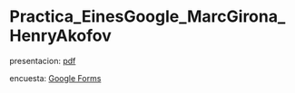 # Practica_EinesGoogle_MarcGirona_HenryAkofov

presentacion: [pdf](https://github.com/MRK-GRN/Practica_EinesGoogle_MarcGirona_HenryAkofov/blob/main/DNS.pdf)

encuesta: [Google Forms](https://docs.google.com/forms/d/e/1FAIpQLSfDlMuO4ynGzv7ZePqTxo4DXMnxpGFPFUnlqT6rWb3FUkMaEA/viewform?usp=sharing&ouid=103301834319360142473)
